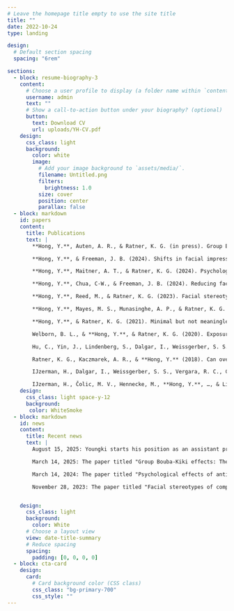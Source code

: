 ```yaml
---
# Leave the homepage title empty to use the site title
title: ""
date: 2022-10-24
type: landing

design:
  # Default section spacing
  spacing: "6rem"

sections:
  - block: resume-biography-3
    content:
      # Choose a user profile to display (a folder name within `content/authors/`)
      username: admin
      text: ""
      # Show a call-to-action button under your biography? (optional)
      button:
        text: Download CV
        url: uploads/YH-CV.pdf
    design:
      css_class: light
      background:
        color: white
        image:
          # Add your image background to `assets/media/`.
          filename: Untitled.png
          filters:
            brightness: 1.0
          size: cover
          position: center
          parallax: false
  - block: markdown
    id: papers
    content:
      title: Publications
      text: |
        **Hong, Y.**, Auten, A. R., & Ratner, K. G. (in press). Group Bouba-Kiki effects: The interplay of social categorization, competition, and sound symbolism . *Journal of Experimental Psychology: General*.

        **Hong, Y.**, & Freeman, J. B. (2024). Shifts in facial impression structures across group boundaries. *Social Psychological and Personality Science, 15*(6), 619-629. [[pdf](uploads/spps.pdf)]

        **Hong, Y.**, Maitner, A. T., & Ratner, K. G. (2024). Psychological effects of anti-Arab politics on American and Arab peoples' views of each other. *PLoS ONE, 19*(5): e0301282.[[pdf](uploads/HongMaitnerRatner2024.pdf)]

        **Hong, Y.**, Chua, C-W., & Freeman, J. B. (2024). Reducing facial stereotype bias in consequential social judgments: Intervention success with White male faces. *Psychological Science, 35*(1), 21-33. [[pdf](uploads/HongChuaFreeman2023.pdf)]

        **Hong, Y.**, Reed, M., & Ratner, K. G. (2023). Facial stereotypes of competence (not trustworthiness and dominance) most resemble facial stereotypes of group membership. *Social Cognition, 41*(6), 562-578. [[pdf](uploads/hong_soccog2023.pdf)]

        **Hong, Y.**, Mayes, M. S., Munasinghe, A. P., & Ratner, K. G. (2022). Scrutinizing whether mere group membership influences the N170 response to faces: Results from two preregistered ERP studies. *Journal of Cognitive Neuroscience, 34*(11), 1999-2015. [[pdf](uploads/jocn.pdf)]

        **Hong, Y.**, & Ratner, K. G. (2021). Minimal but not meaningless: Seemingly arbitrary category labels can imply more than group membership. *Journal of Personality and Social Psychology, 120*(3), 576-600. [[pdf](uploads/Hong_JPSP2020.pdf)]

        Welborn, B. L., & **Hong, Y.**, & Ratner, K. G. (2020). Exposure to negative stereotypes influences the representations of monetary incentives in the nucleus accumbens. *Social Cognitive and Affective Neuroscience, 15*(3), 347-358. [[pdf](uploads/WelbornHong_SCAN2020.pdf)]

        Hu, C., Yin, J., Lindenberg, S., Dalgar, I., Weissgerber, S. S., Vergara, R. C., Cairo, A. H, Čolic, M. V., Dursun, P., Frankowska, N., Hadi, R., Hall, C. J., **Hong, Y.**, …, & IJzerman, H. (2019). Data from the Human Penguin Project: A cross-national dataset testing principles from social thermoregulation theory. *Scientific Data, 6*(1), 32. [[pdf](uploads/scientificdata.pdf)]

        Ratner, K. G., Kaczmarek, A. R., & **Hong, Y.** (2018). Can over-the-counter pain medications influence our thoughts and emotions? *Policy Insights from the Behavioral and Brain Sciences, 5*(1), 82-89. [[pdf](uploads/RatnerKaczmarekHong2018.pdf)]

        IJzerman, H., Dalgar, I., Weissgerber, S. S., Vergara, R. C., Cairo, A. H, Čolic, M. V., Dursun, P., Frankowska, N., Hadi, R., Hall, C. J., **Hong, Y.**, …, & Lindenberg, S. M. (2018). The human penguin project: Complex social integration buffers human core temperatures from cold climates. *Collabra: Psychology, 4*(1), 37. [[pdf](uploads/HPP.pdf)]

        IJzerman, H., Čolic, M. V., Hennecke, M., **Hong, Y.**, …, & Lindenberg, S. M. (2017). Does distance from the equator predict self-control? Lessons from the Human Penguin Project. *Behavioral and Brain Sciences, 40*. [[pdf](uploads/BBS.pdf)]
    design:
      css_class: light space-y-12
      background:
       color: WhiteSmoke
  - block: markdown
    id: news
    content:
      title: Recent news
      text: |
        August 15, 2025: Youngki starts his position as an assistant professor in the Department of Psychology and Neurscience at CU Boulder!

        March 14, 2025: The paper titled "Group Bouba-Kiki effects: The interplay of social categorization, competition, and sound symbolism " was accepted for publication at the Journal of Experimental Psychology: General!

        March 14, 2024: The paper titled "Psychological effects of anti-Arab politics on American and Arab people’s views of each other" was accepted for publication at PLOS ONE!

        November 28, 2023: The paper titled "Facial stereotypes of competence (not trustworthiness and dominance) most resemble facial stereotypes of group membership" was accepted for publication at Social Cognition!


    design:
      css_class: light
      background:
        color: White
      # Choose a layout view
      view: date-title-summary
      # Reduce spacing
      spacing:
        padding: [0, 0, 0, 0]
  - block: cta-card
    design:
      card:
        # Card background color (CSS class)
        css_class: "bg-primary-700"
        css_style: ""
---
```

